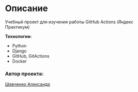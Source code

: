 # Описание
Учебный проект для изучения работы GitHub Actions (Яндекс Практикум)

**Технологии:**
- Python
- Django
- GitHub, GitActions
- Docker

### Автор проекта:
[Шевченко Александр](https://github.com/Ogyrecheg)
